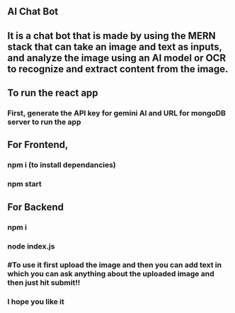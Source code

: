 ## AI Chat Bot 
## It is a chat bot that is made by using the MERN stack that can take an image and text as inputs, and analyze the image using an AI model or OCR to recognize and extract content from the image.

## To run the react app
### First, generate the API key for gemini AI and URL for mongoDB server to run the app

## For Frontend,
### npm i (to install dependancies)
### npm start
## For Backend
### npm i 
### node index.js

### #To use it first upload the image and then you can add text in which you can ask anything about the uploaded image and then just hit submit!!

### I hope you like it

